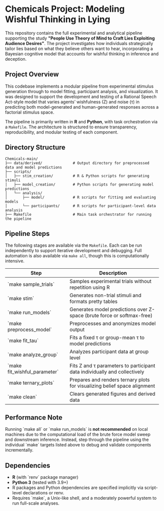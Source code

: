 # Chemicals Project: Modeling Wishful Thinking in Lying

This repository contains the full experimental and analytical pipeline supporting the study **"People Use Theory of Mind to Craft
Lies Exploiting Audience Desires"**. The project investigates how individuals strategically tailor lies based on what they believe others want to hear, incorporating a Bayesian cognitive model that accounts for wishful thinking in inference and deception.

## Project Overview

This codebase implements a modular pipeline from experimental stimulus generation through to model fitting, participant analysis, and visualization. It was designed to support the development and testing of a Rational Speech Act-style model that varies agents’ wishfulness (Z) and noise (τ) in predicting both model-generated and human-generated responses across a factorial stimulus space.

The pipeline is primarily written in **R** and **Python**, with task orchestration via a `Makefile`. The architecture is structured to ensure transparency, reproducibility, and modular testing of each component.

## Directory Structure

```text
Chemicals-main/
├── data/derived/              # Output directory for preprocessed data and model predictions
├── scripts/
│   ├── stim_creation/         # R & Python scripts for generating stimuli
│   ├── model_creation/        # Python scripts for generating model predictions
│   └── analysis/
│       ├── model/             # R scripts for fitting and evaluating models
│       └── participants/      # R scripts for participant-level data analysis
├── Makefile                   # Main task orchestrator for running the pipeline
```

## Pipeline Steps

The following stages are available via the `Makefile`. Each can be run independently to support iterative development and debugging. Full automation is also available via `make all`, though this is computationally intensive.

| Step                       | Description                                                                 |
|----------------------------|-----------------------------------------------------------------------------|
| \`make sample_trials\`       | Samples experimental trials without repetition using R                     |
| \`make stim\`                | Generates non-trial stimuli and formats pretty tables                      |
| \`make run_models\`          | Generates model predictions over Z-space (brute force or softmax-free)     |
| \`make preprocess_model\`    | Preprocesses and anonymizes model output                                  |
| \`make fit_tau\`             | Fits a fixed τ or group-mean τ to model predictions                        |
| \`make analyze_group\`       | Analyzes participant data at group level                                   |
| \`make fit_wishful_parameter\` | Fits Z and τ parameters to participant data individually and collectively |
| \`make ternary_plots\`       | Prepares and renders ternary plots for visualizing belief space alignment  |
| \`make clean\`               | Clears generated figures and derived data                                  |

## Performance Note

Running \`make all\` or \`make run_models\` is **not recommended** on local machines due to the computational load of the brute force model sweep and downstream inference. Instead, step through the pipeline using the individual \`make\` targets listed above to debug and validate components incrementally.

## Dependencies

- **R** (with \`renv\` package manager)
- **Python 3** (tested with 3.9+)
- R packages and Python dependencies are specified implicitly via script-level declarations or renv.
- Requires \`make\`, a Unix-like shell, and a moderately powerful system to run full-scale analyses.
